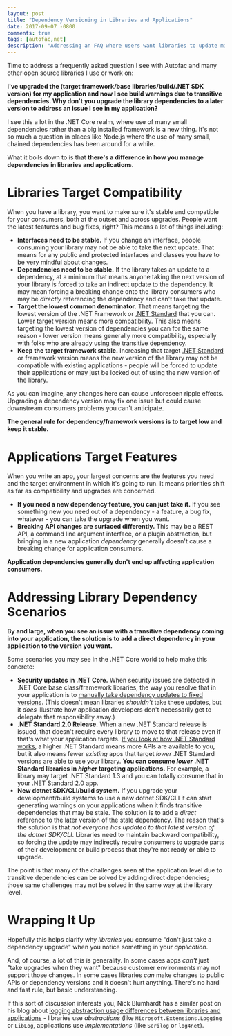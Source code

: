 ```yaml
---
layout: post
title: "Dependency Versioning in Libraries and Applications"
date: 2017-09-07 -0800
comments: true
tags: [autofac,net]
description: "Addressing an FAQ where users want libraries to update minimum dependencies to fix application-level warnings."
---
```


Time to address a frequently asked question I see with Autofac and many other open source libraries I use or work on:

**I've upgraded the (target framework/base libraries/build/.NET SDK version) for my application and now I see build warnings due to transitive dependencies. Why don't you upgrade the library dependencies to a later version to address an issue I see in my application?**

I see this a lot in the .NET Core realm, where use of many small dependencies rather than a big installed framework is a new thing. It's not so much a question in places like Node.js where the use of many small, chained dependencies has been around for a while.

What it boils down to is that **there's a difference in how you manage dependencies in libraries and applications.**

# Libraries Target Compatibility

When you have a library, you want to make sure it's stable and compatible for your consumers, both at the outset and across upgrades. People want the latest features and bug fixes, right? This means a lot of things including:

- **Interfaces need to be stable.** If you change an interface, people consuming your library may not be able to take the next update. That means for any public and protected interfaces and classes you have to be very mindful about changes.
- **Dependencies need to be stable.** If the library takes an update to a dependency, at a minimum that means anyone taking the next version of your library is forced to take an indirect update to the dependency. It may mean forcing a breaking change onto the library consumers who may be _directly_ referencing the dependency and can't take that update.
- **Target the lowest common denominator.** That means targeting the lowest version of the .NET Framework or [.NET Standard](https://docs.microsoft.com/en-us/dotnet/standard/net-standard) that you can. Lower target version means more compatibility. This also means targeting the lowest version of dependencies you can for the same reason - lower version means generally more compatibility, especially with folks who are already using the transitive dependency.
- **Keep the target framework stable.** Increasing that target [.NET Standard](https://docs.microsoft.com/en-us/dotnet/standard/net-standard) or framework version means the new version of the library may not be compatible with existing applications - people will be forced to update their applications or may just be locked out of using the new version of the library.

As you can imagine, any changes here can cause unforeseen ripple effects. Upgrading a dependency version may fix one issue but could cause downstream consumers problems you can't anticipate.

**The general rule for dependency/framework versions is to target low and keep it stable.**

# Applications Target Features

When you write an app, your largest concerns are the features you need and the target environment in which it's going to run. It means priorities shift as far as compatibility and upgrades are concerned.

- **If you need a new dependency feature, you can just take it.** If you see something new you need out of a dependency - a feature, a bug fix, whatever - you can take the upgrade when you want.
- **Breaking API changes are surfaced differently.** This may be a REST API, a command line argument interface, or a plugin abstraction, but bringing in a new application _dependency_ generally doesn't cause a breaking change for application consumers.

**Application dependencies generally don't end up affecting application consumers.**

# Addressing Library Dependency Scenarios

**By and large, when you see an issue with a transitive dependency coming into your application, the solution is to add a direct dependency in your application to the version you want.**

Some scenarios you may see in the .NET Core world to help make this concrete:

- **Security updates in .NET Core.** When security issues are detected in .NET Core base class/framework libraries, the way you resolve that in your application is to [manually take dependency updates to fixed versions](https://github.com/dotnet/announcements/issues/12). (This doesn't mean libraries _shouldn't_ take these updates, but it _does_ illustrate how application developers don't necessarily get to delegate that responsibility away.)
- **.NET Standard 2.0 Release.** When a new .NET Standard release is issued, that doesn't require every library to move to that release even if that's what your application targets. [If you look at how .NET Standard works](https://docs.microsoft.com/en-us/dotnet/standard/net-standard), a higher .NET Standard means more APIs are available to you, but it also means fewer _existing_ apps that target _lower_ .NET Standard versions are able to use your library. **You can consume _lower_ .NET Standard libraries in _higher_ targeting applications.** For example, a library may target .NET Standard 1.3 and you can totally consume that in your .NET Standard 2.0 app.
- **New dotnet SDK/CLI/build system.** If you upgrade your development/build systems to use a new dotnet SDK/CLI it can start generating warnings on your applications when it finds transitive dependencies that may be stale. The solution is to add a _direct_ reference to the later version of the stale dependency. The reason that's the solution is that _not everyone has updated to that latest version of the dotnet SDK/CLI_. Libraries need to maintain backward compatibility, so forcing the update may indirectly require consumers to upgrade parts of their development or build process that they're not ready or able to upgrade.

The point is that many of the challenges seen at the application level due to transitive dependencies can be solved by adding direct dependencies; those same challenges may not be solved in the same way at the library level.

# Wrapping It Up

Hopefully this helps clarify why _libraries_ you consume "don't just take a dependency upgrade" when you notice something in your _application_.

And, of course, a lot of this is generality. In some cases apps _can't_ just "take upgrades when they want" because customer environments may not support those changes. In some cases libraries _can_ make changes to public APIs or dependency versions and it doesn't hurt anything. There's no hard and fast rule, but basic understanding.

If this sort of discussion interests you, Nick Blumhardt has a similar post on his blog about [logging abstraction usage differences between libraries and applications](https://nblumhardt.com/2016/04/which-logging-abstraction-should-i-use/) - libraries use _abstractions_ (like `Microsoft.Extensions.Logging` or `LibLog`, applications use _implementations_ (like `Serilog` or `log4net`).